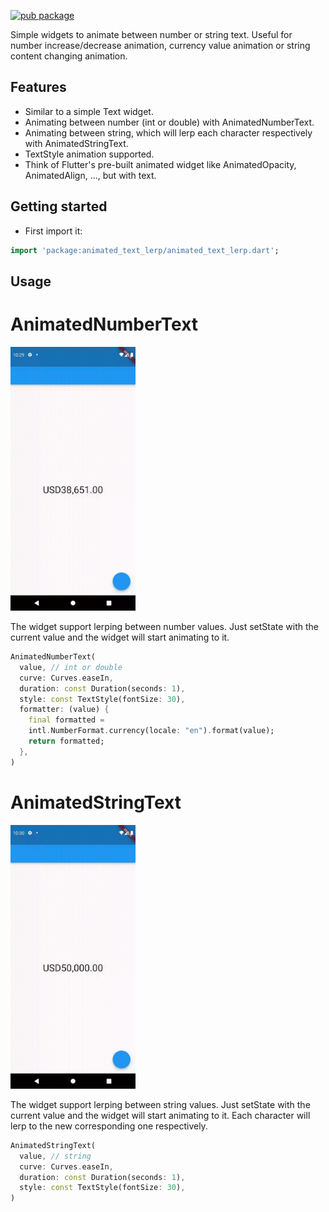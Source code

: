 <!--
This README describes the package. If you publish this package to pub.dev,
this README's contents appear on the landing page for your package.

For information about how to write a good package README, see the guide for
[writing package pages](https://dart.dev/guides/libraries/writing-package-pages).

For general information about developing packages, see the Dart guide for
[creating packages](https://dart.dev/guides/libraries/create-library-packages)
and the Flutter guide for
[developing packages and plugins](https://flutter.dev/developing-packages).
-->
[![pub package](https://img.shields.io/pub/v/animated_text_lerp?color=green&include_prereleases&style=plastic)](https://pub.dev/packages/animated_text_lerp)

Simple widgets to animate between number or string text. Useful for number increase/decrease 
animation, currency value animation or string content changing animation.

## Features

- Similar to a simple Text widget.
- Animating between number (int or double) with AnimatedNumberText.
- Animating between string, which will lerp each character respectively with AnimatedStringText.
- TextStyle animation supported.
- Think of Flutter's pre-built animated widget like AnimatedOpacity, AnimatedAlign, ..., 
but with text.

## Getting started

- First import it:

```dart
import 'package:animated_text_lerp/animated_text_lerp.dart';
```

## Usage

# AnimatedNumberText

[//]: # (![]&#40;https://github.com/SilentCatD/animated_text/blob/main/assets/animated_number_text.gif&#41;)
<img src="/assets/animated_number_text.gif?raw=true" width="200px">

The widget support lerping between number values. Just setState with the current value and the 
widget will start animating to it.

```dart
AnimatedNumberText(
  value, // int or double
  curve: Curves.easeIn,
  duration: const Duration(seconds: 1),
  style: const TextStyle(fontSize: 30),
  formatter: (value) {
    final formatted =
    intl.NumberFormat.currency(locale: "en").format(value);
    return formatted;
  },
)
```

# AnimatedStringText

[//]: # (![]&#40;https://github.com/SilentCatD/animated_text/blob/main/assets/animated_text.gif&#41;)

<img src="/assets/animated_text.gif?raw=true" width="200px">

The widget support lerping between string values. Just setState with the current value and the 
widget will start animating to it. Each character will lerp to the new corresponding one 
respectively.

```dart
AnimatedStringText(
  value, // string
  curve: Curves.easeIn,
  duration: const Duration(seconds: 1),
  style: const TextStyle(fontSize: 30),
)
```